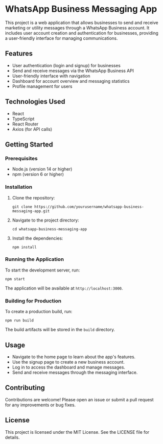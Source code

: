 # WhatsApp Business Messaging App

This project is a web application that allows businesses to send and receive marketing or utility messages through a WhatsApp Business account. It includes user account creation and authentication for businesses, providing a user-friendly interface for managing communications.

## Features

- User authentication (login and signup) for businesses
- Send and receive messages via the WhatsApp Business API
- User-friendly interface with navigation
- Dashboard for account overview and messaging statistics
- Profile management for users

## Technologies Used

- React
- TypeScript
- React Router
- Axios (for API calls)

## Getting Started

### Prerequisites

- Node.js (version 14 or higher)
- npm (version 6 or higher)

### Installation

1. Clone the repository:
   ```
   git clone https://github.com/yourusername/whatsapp-business-messaging-app.git
   ```
2. Navigate to the project directory:
   ```
   cd whatsapp-business-messaging-app
   ```
3. Install the dependencies:
   ```
   npm install
   ```

### Running the Application

To start the development server, run:
```
npm start
```
The application will be available at `http://localhost:3000`.

### Building for Production

To create a production build, run:
```
npm run build
```
The build artifacts will be stored in the `build` directory.

## Usage

- Navigate to the home page to learn about the app's features.
- Use the signup page to create a new business account.
- Log in to access the dashboard and manage messages.
- Send and receive messages through the messaging interface.

## Contributing

Contributions are welcome! Please open an issue or submit a pull request for any improvements or bug fixes.

## License

This project is licensed under the MIT License. See the LICENSE file for details.